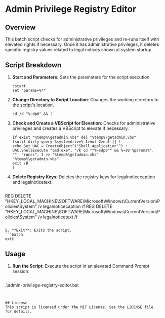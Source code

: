 # Admin Privilege Registry Editor

## Overview
This batch script checks for administrative privileges and re-runs itself with elevated rights if necessary. Once it has administrative privileges, it deletes specific registry values related to legal notices shown at system startup.

## Script Breakdown
1. **Start and Parameters:**
   Sets the parameters for the script execution.
   ```batch
   :start
   set "params=%*"
   ```

2. **Change Directory to Script Location**: Changes the working directory to the script's location.
   ```batch
   cd /d "%~dp0" && (
   ```

3. **Check and Create a VBScript for Elevation**: Checks for administrative privileges and creates a VBScript to elevate if necessary.
   ```
   if exist "%temp%\getadmin.vbs" del "%temp%\getadmin.vbs"
   fsutil dirty query %systemdrive% 1>nul 2>nul || (
   echo Set UAC = CreateObject^("Shell.Application"^) : UAC.ShellExecute "cmd.exe", "/k cd ""%~sdp0"" && %~s0 %params%", "", "runas", 1 >> "%temp%\getadmin.vbs"
   "%temp%\getadmin.vbs"
   exit /B
   )
   ```

4. **Delete Registry Keys**: Deletes the registry keys for legalnoticecaption and legalnoticetext.
   ```batch
REG DELETE "HKEY_LOCAL_MACHINE\SOFTWARE\Microsoft\Windows\CurrentVersion\Policies\System" /v legalnoticecaption /f
REG DELETE "HKEY_LOCAL_MACHINE\SOFTWARE\Microsoft\Windows\CurrentVersion\Policies\System" /v legalnoticetext /f
   ```

5. **Exit**: Exits the script.
   ```batch
exit
   ```


## Usage

1. **Run the Script**: Execute the script in an elevated Command Prompt session.
   ```batch
.\admin-privilege-registry-editor.bat
   ```


## License
This script is licensed under the MIT License. See the LICENSE file for details.


